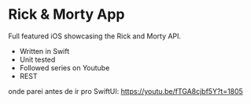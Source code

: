 #  Rick & Morty App

Full featured iOS showcasing the Rick and Morty API.

- Written in Swift
- Unit tested
- Followed series on Youtube
- REST


onde parei antes de ir pro SwiftUI:
https://youtu.be/fTGA8cjbf5Y?t=1805
